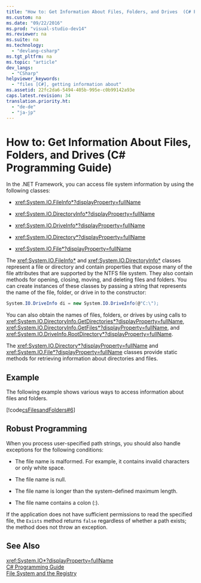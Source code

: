 ```yaml
---
title: "How to: Get Information About Files, Folders, and Drives  (C# Programming Guide)"
ms.custom: na
ms.date: "09/22/2016"
ms.prod: "visual-studio-dev14"
ms.reviewer: na
ms.suite: na
ms.technology: 
  - "devlang-csharp"
ms.tgt_pltfrm: na
ms.topic: "article"
dev_langs: 
  - "CSharp"
helpviewer_keywords: 
  - "files [C#], getting information about"
ms.assetid: 22fc2da6-5494-405b-995e-c0b99142a93e
caps.latest.revision: 34
translation.priority.ht: 
  - "de-de"
  - "ja-jp"
---
```

# How to: Get Information About Files, Folders, and Drives  (C# Programming Guide)
In the .NET Framework, you can access file system information by using the following classes:  
  
-   <xref:System.IO.FileInfo*?displayProperty=fullName>  
  
-   <xref:System.IO.DirectoryInfo*?displayProperty=fullName>  
  
-   <xref:System.IO.DriveInfo*?displayProperty=fullName>  
  
-   <xref:System.IO.Directory*?displayProperty=fullName>  
  
-   <xref:System.IO.File*?displayProperty=fullName>  
  
 The <xref:System.IO.FileInfo*> and <xref:System.IO.DirectoryInfo*> classes represent a file or directory and contain properties that expose many of the file attributes that are supported by the NTFS file system. They also contain methods for opening, closing, moving, and deleting files and folders. You can create instances of these classes by passing a string that represents the name of the file, folder, or drive in to the constructor:  
  
```c#  
System.IO.DriveInfo di = new System.IO.DriveInfo(@"C:\");  
```  
  
 You can also obtain the names of files, folders, or drives by using calls to <xref:System.IO.DirectoryInfo.GetDirectories*?displayProperty=fullName>, <xref:System.IO.DirectoryInfo.GetFiles*?displayProperty=fullName>, and <xref:System.IO.DriveInfo.RootDirectory*?displayProperty=fullName>.  
  
 The <xref:System.IO.Directory*?displayProperty=fullName> and <xref:System.IO.File*?displayProperty=fullName> classes provide static methods for retrieving information about directories and files.  
  
## Example  
 The following example shows various ways to access information about files and folders.  
  
 [!code[csFilesandFolders#6](../VS_csharp/codesnippet/CSharp/how-to--get-information-about-files--folders--and-drives---csharp-programming-guide-_1.cs)]  
  
## Robust Programming  
 When you process user-specified path strings, you should also handle exceptions for the following conditions:  
  
-   The file name is malformed. For example, it contains invalid characters or only white space.  
  
-   The file name is null.  
  
-   The file name is longer than the system-defined maximum length.  
  
-   The file name contains a colon (:).  
  
 If the application does not have sufficient permissions to read the specified file, the `Exists` method returns `false` regardless of whether a path exists; the method does not throw an exception.  
  
## See Also  
 <xref:System.IO*?displayProperty=fullName>   
 [C# Programming Guide](../VS_csharp/csharp-programming-guide.md)   
 [File System and the Registry](../VS_csharp/file-system-and-the-registry--csharp-programming-guide-.md)